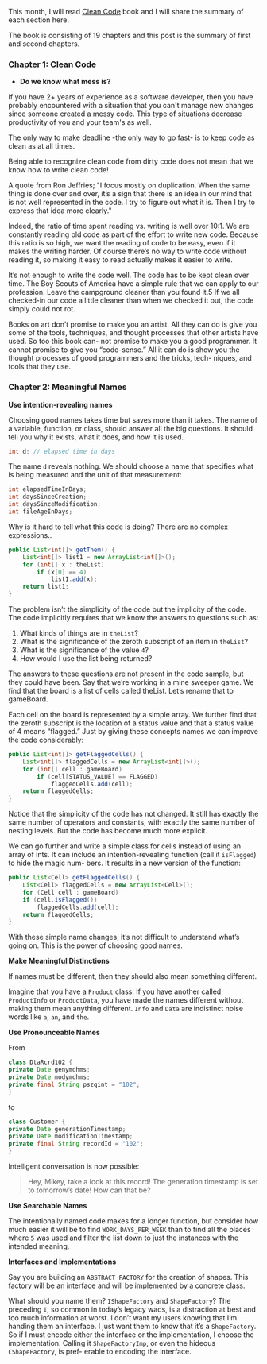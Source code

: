 This month, I will read [Clean Code](https://www.amazon.com/Clean-Code-Handbook-Software-Craftsmanship/dp/0132350882) book and I will share the summary of each section here.

The book is consisting of 19 chapters and this post is the summary of first and second chapters.

### Chapter 1: Clean Code

- **Do we know what mess is?**
 
 If you have 2+ years of experience as a software developer, then you have probably encountered with a situation that you can't manage new changes since someone created a messy code. This type of situations decrease productivity of you and your team's as well.
 
The only way to make deadline -the only way to go fast- is to keep code as clean as at all times.

Being able to recognize clean code from dirty code does not mean that we know how to write clean code!

A quote from Ron Jeffries; "I focus mostly on duplication. When the same thing is done over and over, it’s a sign that there is an idea in our mind that is not well represented in the code. I try to figure out what it is. Then I try to express that idea more clearly."

 Indeed, the ratio of time spent reading vs. writing is well over 10:1.
We are constantly reading old code as part of the effort to write new code.
Because this ratio is so high, we want the reading of code to be easy, even if it makes the writing harder. Of course there’s no way to write code without reading it, so making it easy to read actually makes it easier to write.

It’s not enough to write the code well. The code has to be kept clean over time. 
The Boy Scouts of America have a simple rule that we can apply to our profession.
Leave the campground cleaner than you found it.5
If we all checked-in our code a little cleaner than when we checked it out, the code simply could not rot.

Books on art don’t promise to make you an artist. All they can do is give you some of the tools, techniques, and thought processes that other artists have used. So too this book can- not promise to make you a good programmer. It cannot promise to give you “code-sense.” All it can do is show you the thought processes of good programmers and the tricks, tech- niques, and tools that they use.

### Chapter 2: Meaningful Names

**Use intention-revealing names**

Choosing good names takes time but saves more than it takes.
The name of a variable, function, or class, should answer all the big questions. It should tell you why it exists, what it does, and how it is used.

```java
int d; // elapsed time in days
```
The name `d` reveals nothing. We should choose a name that specifies what is being measured and the unit of that measurement:

```java
int elapsedTimeInDays; 
int daysSinceCreation;
int daysSinceModification; 
int fileAgeInDays;
```
Why is it hard to tell what this code is doing? There are no complex expressions..

```java
public List<int[]> getThem() {
	List<int[]> list1 = new ArrayList<int[]>();
	for (int[] x : theList)
		if (x[0] == 4)
			list1.add(x);
	return list1;
}
```

The problem isn’t the simplicity of the code but the implicity of the code. The code implicitly requires that we know the answers to questions such as:

1. What kinds of things are in `theList`?
2. What is the significance of the zeroth subscript of an item in `theList`?
3. What is the significance of the value `4`?
4. How would I use the list being returned?

The answers to these questions are not present in the code sample, but they could have been. Say that we’re working in a mine sweeper game. We find that the board is a list of cells called theList. Let’s rename that to gameBoard.

Each cell on the board is represented by a simple array. We further find that the zeroth subscript is the location of a status value and that a status value of 4 means “flagged.” Just by giving these concepts names we can improve the code considerably:

```java
public List<int[]> getFlaggedCells() {
	List<int[]> flaggedCells = new ArrayList<int[]>();
	for (int[] cell : gameBoard)
		if (cell[STATUS_VALUE] == FLAGGED)
			flaggedCells.add(cell);
	return flaggedCells;
}
```


Notice that the simplicity of the code has not changed. It still has exactly the same number of operators and constants, with exactly the same number of nesting levels. But the code has become much more explicit.

We can go further and write a simple class for cells instead of using an array of ints. It can include an intention-revealing function (call it `isFlagged`) to hide the magic num- bers. It results in a new version of the function:

```java
public List<Cell> getFlaggedCells() {
	List<Cell> flaggedCells = new ArrayList<Cell>();
	for (Cell cell : gameBoard)
	if (cell.isFlagged())
		flaggedCells.add(cell);
	return flaggedCells;
}
```

With these simple name changes, it’s not difficult to understand what’s going on. This is the power of choosing good names.

**Make Meaningful Distinctions**

If names must be different, then they should also mean something different.

Imagine that you have a `Product` class. If you have another called `ProductInfo` or `ProductData`, you have made the names different without making them mean anything different. `Info` and `Data` are indistinct noise words like `a`, `an`, and `the`.

**Use Pronounceable Names**

From

```java
class DtaRcrd102 {
private Date genymdhms;
private Date modymdhms;
private final String pszqint = "102";
}
```

to

```java
class Customer {
private Date generationTimestamp;
private Date modificationTimestamp;
private final String recordId = "102";
}
```
Intelligent conversation is now possible: 
> Hey, Mikey, take a look at this record! 
> The generation timestamp is set to tomorrow’s date! How can that be?

**Use Searchable Names**

The intentionally named code makes for a longer function, but consider how much easier it will be to find `WORK_DAYS_PER_WEEK` than to find all the places where `5` was used and filter the list down to just the instances with the intended meaning.

**Interfaces and Implementations**

 Say you are building an `ABSTRACT FACTORY` for the creation of shapes. This factory will be an interface and will be implemented by a concrete class.
 
 What should you name them? `IShapeFactory` and `ShapeFactory`? The preceding `I`, so common in today’s legacy wads, is a distraction at best and too much information at worst. I don’t want my users knowing that I’m handing them an interface. I just want them to know that it’s a `ShapeFactory`. So if I must encode either the interface or the implementation, I choose the implementation. Calling it `ShapeFactoryImp`, or even the hideous `CShapeFactory`, is pref- erable to encoding the interface.
 
